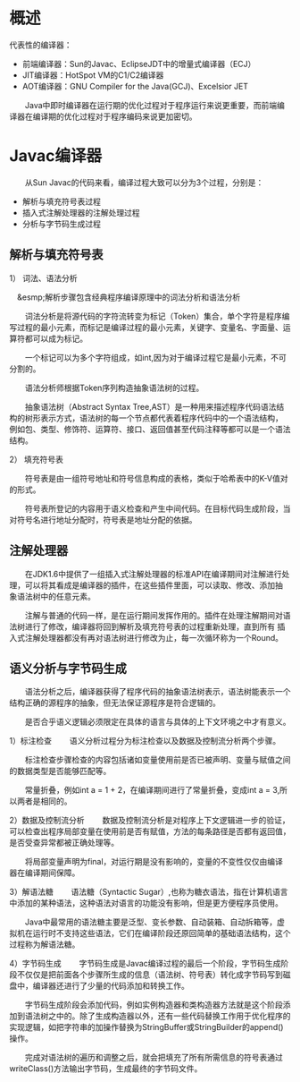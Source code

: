 # 概述
代表性的编译器：
- 前端编译器：Sun的Javac、EclipseJDT中的增量式编译器（ECJ）
- JIT编译器：HotSpot VM的C1/C2编译器
- AOT编译器：GNU Compiler for the Java(GCJ)、Excelsior JET

&emsp;&emsp;Java中即时编译器在运行期的优化过程对于程序运行来说更重要，而前端编译器在编译期的优化过程对于程序编码来说更加密切。

# Javac编译器
&emsp;&emsp;从Sun Javac的代码来看，编译过程大致可以分为3个过程，分别是：
- 解析与填充符号表过程
- 插入式注解处理器的注解处理过程
- 分析与字节码生成过程

## 解析与填充符号表
1） 词法、语法分析

&emsp;&esmp;解析步骤包含经典程序编译原理中的词法分析和语法分析

&emsp;&emsp;词法分析是将源代码的字符流转变为标记（Token）集合，单个字符是程序编写过程的最小元素，而标记是编译过程的最小元素，关键字、变量名、字面量、运
算符都可以成为标记。

&emsp;&emsp;一个标记可以为多个字符组成，如int,因为对于编译过程它是最小元素，不可分割的。

&emsp;&emsp;语法分析师根据Token序列构造抽象语法树的过程。

&emsp;&emsp;抽象语法树（Abstract Syntax Tree,AST）是一种用来描述程序代码语法结构的树形表示方式，语法树的每一个节点都代表着程序代码中的一个语法结构，
例如包、类型、修饰符、运算符、接口、返回值甚至代码注释等都可以是一个语法结构。

2） 填充符号表

&emsp;&emsp;符号表是由一组符号地址和符号信息构成的表格，类似于哈希表中的K-V值对的形式。

&emsp;&emsp;符号表所登记的内容用于语义检查和产生中间代码。在目标代码生成阶段，当对符号名进行地址分配时，符号表是地址分配的依据。

## 注解处理器
&emsp;&emsp;在JDK1.6中提供了一组插入式注解处理器的标准API在编译期间对注解进行处理，可以将其看成是编译器的插件，在这些插件里面，可以读取、修改、添加抽
象语法树中的任意元素。

&emsp;&emsp;注解与普通的代码一样，是在运行期间发挥作用的。插件在处理注解期间对语法树进行了修改，编译器将回到解析及填充符号表的过程重新处理，直到所有
插入式注解处理器都没有再对语法树进行修改为止，每一次循环称为一个Round。

## 语义分析与字节码生成
&emsp;&emsp;语法分析之后，编译器获得了程序代码的抽象语法树表示，语法树能表示一个结构正确的源程序的抽象，但无法保证源程序是符合逻辑的。

&emsp;&emsp;是否合乎语义逻辑必须限定在具体的语言与具体的上下文环境之中才有意义。

1）标注检查
&emsp;&emsp;语义分析过程分为标注检查以及数据及控制流分析两个步骤。

&emsp;&emsp;标注检查步骤检查的内容包括诸如变量使用前是否已被声明、变量与赋值之间的数据类型是否能够匹配等。

&emsp;&emsp;常量折叠，例如int a = 1 + 2，在编译期间进行了常量折叠，变成int a = 3,所以两者是相同的。

2）数据及控制流分析
&emsp;&emsp;数据及控制流分析是对程序上下文逻辑进一步的验证，可以检查出程序局部变量在使用前是否有赋值，方法的每条路径是否都有返回值，是否受查异常都被正确处理等。

&emsp;&emsp;将局部变量声明为final，对运行期是没有影响的，变量的不变性仅仅由编译器在编译期间保障。

3）解语法糖
&emsp;&emsp;语法糖（Syntactic Sugar）,也称为糖衣语法，指在计算机语言中添加的某种语法，这种语法对语言的功能没有影响，但是更方便程序员使用。

&emsp;&emsp;Java中最常用的语法糖主要是泛型、变长参数、自动装箱、自动拆箱等，虚拟机在运行时不支持这些语法，它们在编译阶段还原回简单的基础语法结构，这个过程称为解语法糖。

4）字节码生成
&emsp;&emsp;字节码生成是Javac编译过程的最后一个阶段，字节码生成阶段不仅仅是把前面各个步骤所生成的信息（语法树、符号表）转化成字节码写到磁盘中，编译器还进行了少量的代码添加和转换工作。

&emsp;&emsp;字节码生成阶段会添加代码，例如实例构造器和类构造器方法就是这个阶段添加到语法树之中的。除了生成构造器以外，还有一些代码替换工作用于优化程序的实现逻辑，如把字符串的加操作替换为StringBuffer或StringBuilder的append()操作。

&emsp;&emsp;完成对语法树的遍历和调整之后，就会把填充了所有所需信息的符号表通过writeClass()方法输出字节码，生成最终的字节码文件。
